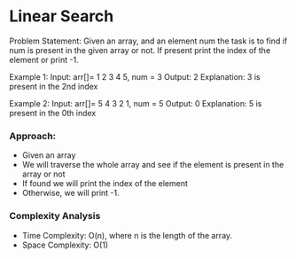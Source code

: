 # Linear Search

Problem Statement: Given an array, and an element num the task is to find if num is present in the given array or not. If present print the index of the element or print -1.

Example 1:
Input: arr[]= 1 2 3 4 5, num = 3
Output: 2
Explanation: 3 is present in the 2nd index

Example 2:
Input: arr[]= 5 4 3 2 1, num = 5
Output: 0
Explanation: 5 is present in the 0th index

### Approach:
- Given an array
- We will traverse the whole array and see if the element is present in the array or not
- If found we will print the index of the element
- Otherwise, we will print -1.


### Complexity Analysis
- Time Complexity: O(n), where n is the length of the array.
- Space Complexity: O(1)